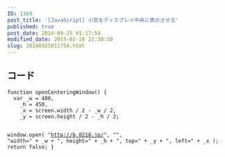 ```yaml
---
ID: 1369
post_title: '[JavaScript] 小窓をディスプレイ中央に表示させる'
published: true
post_date: 2014-09-25 01:17:54
modified_date: 2015-02-28 22:30:30
slug: 20140925011754.html
---
```

<h2>コード</h2>
<pre><code class="language-js">function openCenteringWindow() {
  var _w = 480,
    _h = 450,
    _x = screen.width / 2 - _w / 2,
    _y = screen.height / 2 - _h / 2;

  window.open(
    "http://b.0218.jp/",
    "",
    "width=" + _w + ", height=" + _h + ", top=" + _y + ", left=" + _x
  );
  return false;
}
</code></pre>